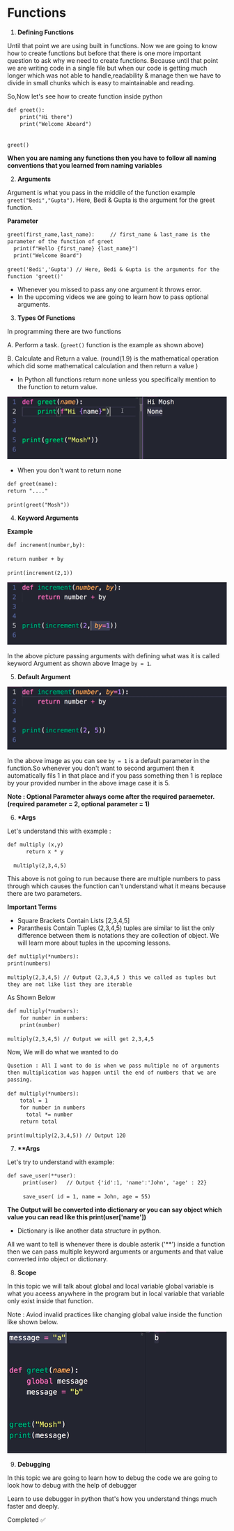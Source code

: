 # Functions

1. __Defining Functions__

Until that point we are using built in functions. Now we are going to know how to create functions but before that there is one more important question to ask why we need to create functions.
Because until that point we are writing code in a single file but when our code is getting much longer which was not able to handle,readability & manage then we have to divide in small chunks which is easy to maintainable and reading.

So,Now let's see how to create function inside python 

```
def greet():
    print("Hi there")
    print("Welcome Aboard")


greet()  
```
__When you are naming any functions then you have to follow all naming conventions that you learned from naming variables__

2. __Arguments__

Argument is what you pass in the middile of the function example ```greet("Bedi","Gupta")```. Here, Bedi & Gupta is the argument for the greet function.

__Parameter__

```
greet(first_name,last_name):     // first_name & last_name is the parameter of the function of greet 
  print(f"Hello {first_name} {last_name}")
  print("Welcome Board")

greet('Bedi','Gupta') // Here, Bedi & Gupta is the arguments for the function 'greet()'
```
* Whenever you missed to pass any one argument it throws error.
* In the upcoming videos we are going to learn how to pass optional arguments.

3. __Types Of Functions__

In programming there are two functions 

A. Perform a task. (```greet()``` function is the example as shown above)

B. Calculate and Return a value. (round(1.9) is the mathematical operation which did some mathematical calculation and then return a value )

* In Python all functions return none unless you specifically mention to the function to return value.

![function return none](../assets/functions%20return%20none.png)

* When you don't want to return none

```
def greet(name):
return "...."

print(greet("Mosh"))
```
4. __Keyword Arguments__

__Example__  
```
def increment(number,by):

return number + by

print(increment(2,1))
```
![keyword Arugument](../assets/keyword%20arguments.png)

In the above picture passing arguments with defining what was it is called keyword Argument as shown above Image ```by = 1```.

5. __Default Argument__

![Default Arguments](../assets/default%20Arguments.png)

In the above image as you can see ```by = 1``` is a default parameter in the function.So whenever you don't want to second argument then it automatically fils 1 in that place and if you pass something then 1 is replace by your provided number in the above image case it is 5.

__Note : Optional Parameter always come after the required paraemeter. (required parameter = 2, optional parameter = 1)__

6. __*Args__

Let's understand this with example :

```
def multiply (x,y)
      return x * y

  multiply(2,3,4,5)
```
This above is not going to run because there are multiple numbers to pass through which causes the function can't understand what it means because there are two parameters.

__Important Terms__

* Square Brackets Contain Lists [2,3,4,5] 
* Paranthesis Contain Tuples (2,3,4,5) tuples are similar to list the only difference between them is notations they are collection of object. We will learn more about tuples in the upcoming lessons.

```
def multiply(*numbers):
print(numbers)

multiply(2,3,4,5) // Output (2,3,4,5 ) this we called as tuples but they are not like list they are iterable
```
As Shown Below
```
def multiply(*numbers):
    for number in numbers:
    print(number)

multiply(2,3,4,5) // Output we will get 2,3,4,5
```
Now, We will do what we wanted to do 

```
Qusetion : All I want to do is when we pass multiple no of arguments then multiplication was happen until the end of numbers that we are passing.

def multiply(*numbers):
    total = 1
    for number in numbers
      total *= number
    return total

print(multiply(2,3,4,5)) // Output 120
```

7. __**Args__

 Let's try to understand with example:

 ```
 def save_user(**user):
      print(user)   // Output {'id':1, 'name':'John', 'age' : 22}

      save_user( id = 1, name = John, age = 55)     
 ```
 __The Output will be converted into dictionary or you can say object which value you can read like this print(user['name'])__ 

 * Dictionary is like another data structure in python.

 All we want to tell is whenever there is double asterik ('**') inside a function then we can pass multiple keyword arguments or arguments and that value converted into object or dictionary.

8. __Scope__

In this topic we will talk about global and local variable global variable is what you aceess anywhere in the program but in local variable that variable only exist inside that function.

Note : Aviod invalid practices like changing global value inside the function like shown below.

![Invalid Way To Declare Global Variable](../assets/invalid%20practice%20for%20global%20variable.png)

9. __Debugging__

In this topic we are going to learn how to debug the code we are going to look how to debug with the help of debugger

Learn to use debugger in python that's how you understand things much faster and deeply.

Completed ✅